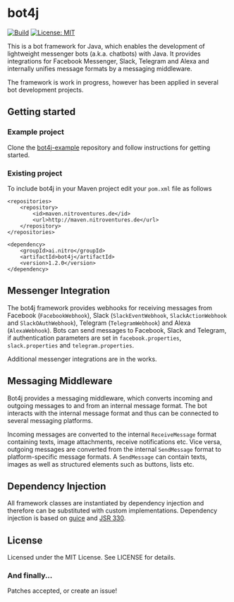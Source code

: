 bot4j
=====

[![Build](https://img.shields.io/travis/nitroventures/bot4j.svg)](https://travis-ci.org/nitroventures/bot4j)
[![License: MIT](https://img.shields.io/badge/License-MIT-yellow.svg)](https://opensource.org/licenses/MIT)

This is a bot framework for Java, which enables the development of lightweight messenger bots (a.k.a. chatbots) with Java. It provides integrations for Facebook Messenger, Slack, Telegram and Alexa and internally unifies message formats by a messaging middleware.

The framework is work in progress, however has been applied in several bot development projects.


Getting started
---------------

### Example project

Clone the [bot4j-example](https://github.com/nitroventures/bot4j-example) repository and follow instructions for getting started.

### Existing project

To include bot4j in your Maven project edit your `pom.xml` file as follows

```
<repositories>
	<repository>
		<id>maven.nitroventures.de</id>
		<url>http://maven.nitroventures.de</url>
	</repository>
</repositories>
```

```
<dependency>
	<groupId>ai.nitro</groupId>
	<artifactId>bot4j</artifactId>
	<version>1.2.0</version>
</dependency>
```


Messenger Integration
---------------------

The bot4j framework provides webhooks for receiving messages from Facebook (`FacebookWebhook`), Slack (`SlackEventWebhook`, `SlackActionWebhook` and `SlackOAuthWebhook`), Telegram (`TelegramWebhook`) and Alexa (`AlexaWebhook`). Bots can send messages to Facebook, Slack and Telegram, if authentication parameters are set in `facebook.properties`, `slack.properties` and `telegram.properties`.

Additional messenger integrations are in the works.


Messaging Middleware
--------------------

Bot4j provides a messaging middleware, which converts incoming and outgoing messages to and from an internal message format. The bot interacts with the internal message format and thus can be connected to several messaging platforms.

Incoming messages are converted to the internal `ReceiveMessage` format containing texts, image attachments, receive notifications etc. Vice versa, outgoing messages are converted from the internal `SendMessage` format to platform-specific message formats. A `SendMessage` can contain texts, images as well as structured elements such as buttons, lists etc.


Dependency Injection
--------------------

All framework classes are instantiated by dependency injection and therefore can be substituted with custom implementations. Dependency injection is based on [guice](https://github.com/google/guice) and [JSR 330](https://www.jcp.org/en/jsr/detail?id=330).


License
-------

Licensed under the MIT License. See LICENSE for details.

### And finally...

Patches accepted, or create an issue!
